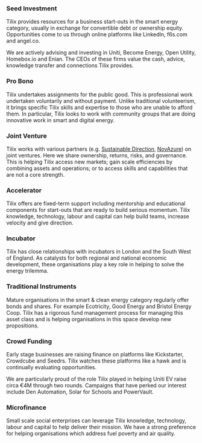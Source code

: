 ### Seed Investment
Tilix provides resources for a business start-outs in the smart energy category, usually in exchange for convertible debt or ownership equity. Opportunities come to us through online platforms like LinkedIn, f6s.com and angel.co.

We are actively advising and investing in Uniti, Become Energy, Open Utility, Homebox.io and Enian. The CEOs of these firms value the cash, advice, knowledge transfer and connections Tilix provides.

### Pro Bono
Tilix undertakes assignments for the public good. This is professional work undertaken voluntarily and without payment. Unlike traditional volunteerism, it brings specific Tilix skills and expertise to those who are unable to afford them. In particular, Tilix looks to work with community groups that are doing innovative work in smart and digital energy.

### Joint Venture
Tilix works with various partners (e.g. [Sustainable Direction][SDL], [NovAzure][NA]) on joint ventures. Here we share ownership, returns, risks, and governance. This is helping Tilix access new markets; gain scale efficiencies by combining assets and operations; or to access skills and capabilities that are not a core strength.

### Accelerator
Tilix offers are fixed-term support including mentorship and educational components for start-outs that are ready to build serious momentum. Tilix knowledge, technology, labour and capital can help build teams, increase velocity and give direction.

### Incubator
Tilix has close relationships with incubators in London and the South West of England. As catalysts for both regional and national economic development, these organisations play a key role in helping to solve the energy trilemma.

### Traditional Instruments
Mature organisations in the smart & clean energy category regularly offer bonds and shares. For example Ecotricity, Good Energy and Bristol Energy Coop. Tilix has a rigorous fund management process for managing this asset class and is helping organisations in this space develop new propositions.

### Crowd Funding
Early stage businesses are raising finance on platforms like Kickstarter, Crowdcube and Seedrs. Tilix watches these platforms like a hawk and is continually evaluating opportunities.

We are particularly proud of the role Tilix played in helping Uniti EV raise circa €4M through two rounds. Campaigns that have perked our interest include Den Automation, Solar for Schools and PowerVault.

### Microfinance
Small scale social enterprises can leverage Tilix knowledge, technology, labour and capital to help deliver their mission. We have a strong preference for helping organisations which address fuel poverty and air quality.

[1]: https://en.wikipedia.org/wiki/Joint_venture
[SDL]: http://www.sustainabledirection.com
[NA]: http://novazure.com
